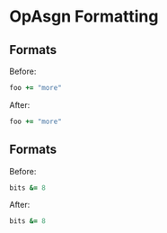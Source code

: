 # OpAsgn Formatting

## Formats

Before:

```ruby
foo += "more"
```

After:

```ruby
foo += "more"
```

## Formats

Before:

```ruby
bits &= 8
```

After:

```ruby
bits &= 8
```
